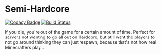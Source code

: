 Semi-Hardcore
======

[![Codacy Badge](https://api.codacy.com/project/badge/Grade/bff7f7ff407042e0bff53f644e90db91)](https://www.codacy.com/app/Fido2603/Semi-Hardcore?utm_source=github.com&amp;utm_medium=referral&amp;utm_content=Fido2603/Semi-Hardcore&amp;utm_campaign=Badge_Grade)
[![Build Status](https://travis-ci.com/Fido2603/Semi-Hardcore.svg?branch=master)](https://travis-ci.com/Fido2603/Semi-Hardcore)

If you die, you're out of the game for a certain amount of time. Perfect for servers not wanting to go all out on Hardcore, but still want the players to not go around thinking they can just respawn, because that's not how real Minecrafters play...
